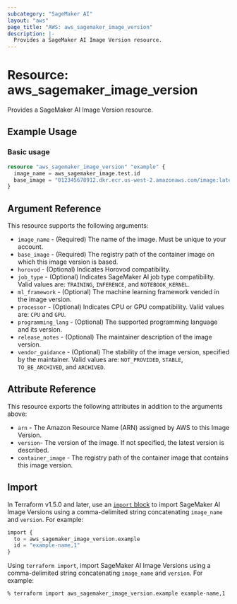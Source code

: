 ```yaml
---
subcategory: "SageMaker AI"
layout: "aws"
page_title: "AWS: aws_sagemaker_image_version"
description: |-
  Provides a SageMaker AI Image Version resource.
---
```


# Resource: aws_sagemaker_image_version

Provides a SageMaker AI Image Version resource.

## Example Usage

### Basic usage

```terraform
resource "aws_sagemaker_image_version" "example" {
  image_name = aws_sagemaker_image.test.id
  base_image = "012345678912.dkr.ecr.us-west-2.amazonaws.com/image:latest"
}
```

## Argument Reference

This resource supports the following arguments:

* `image_name` - (Required) The name of the image. Must be unique to your account.
* `base_image` - (Required) The registry path of the container image on which this image version is based.
* `horovod` - (Optional) Indicates Horovod compatibility.
* `job_type` - (Optional) Indicates SageMaker AI job type compatibility. Valid values are: `TRAINING`, `INFERENCE`, and `NOTEBOOK_KERNEL`.
* `ml_framework` - (Optional) The machine learning framework vended in the image version.
* `processor` - (Optional) Indicates CPU or GPU compatibility. Valid values are: `CPU` and `GPU`.
* `programming_lang` - (Optional) The supported programming language and its version.
* `release_notes` - (Optional) The maintainer description of the image version.
* `vendor_guidance` - (Optional) The stability of the image version, specified by the maintainer. Valid values are: `NOT_PROVIDED`, `STABLE`, `TO_BE_ARCHIVED`, and `ARCHIVED`.

## Attribute Reference

This resource exports the following attributes in addition to the arguments above:

* `arn` - The Amazon Resource Name (ARN) assigned by AWS to this Image Version.
* `version`- The version of the image. If not specified, the latest version is described.
* `container_image` - The registry path of the container image that contains this image version.

## Import

In Terraform v1.5.0 and later, use an [`import` block](https://developer.hashicorp.com/terraform/language/import) to import SageMaker AI Image Versions using a comma-delimited string concatenating `image_name` and `version`. For example:

```terraform
import {
  to = aws_sagemaker_image_version.example
  id = "example-name,1"
}
```

Using `terraform import`, import SageMaker AI Image Versions using a comma-delimited string concatenating `image_name` and `version`. For example:

```console
% terraform import aws_sagemaker_image_version.example example-name,1
```
